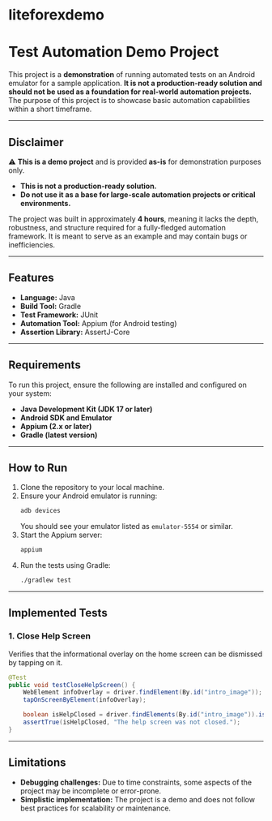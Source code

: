 # liteforexdemo
# Test Automation Demo Project

This project is a **demonstration** of running automated tests on an Android emulator for a sample application. **It is not a production-ready solution and should not be used as a foundation for real-world automation projects.** The purpose of this project is to showcase basic automation capabilities within a short timeframe.

---

## Disclaimer

⚠️ **This is a demo project** and is provided **as-is** for demonstration purposes only.  
- **This is not a production-ready solution.**  
- **Do not use it as a base for large-scale automation projects or critical environments.**

The project was built in approximately **4 hours**, meaning it lacks the depth, robustness, and structure required for a fully-fledged automation framework. It is meant to serve as an example and may contain bugs or inefficiencies.

---

## Features

- **Language:** Java  
- **Build Tool:** Gradle  
- **Test Framework:** JUnit  
- **Automation Tool:** Appium (for Android testing)  
- **Assertion Library:** AssertJ-Core

---

## Requirements

To run this project, ensure the following are installed and configured on your system:

- **Java Development Kit (JDK 17 or later)**
- **Android SDK and Emulator**
- **Appium (2.x or later)**
- **Gradle (latest version)**

---

## How to Run

1. Clone the repository to your local machine.
2. Ensure your Android emulator is running:
   ```bash
   adb devices
   ```
   You should see your emulator listed as `emulator-5554` or similar.
3. Start the Appium server:
   ```bash
   appium
   ```
4. Run the tests using Gradle:
   ```bash
   ./gradlew test
   ```

---

## Implemented Tests

### 1. Close Help Screen

Verifies that the informational overlay on the home screen can be dismissed by tapping on it.

```java
@Test
public void testCloseHelpScreen() {
    WebElement infoOverlay = driver.findElement(By.id("intro_image"));
    tapOnScreenByElement(infoOverlay);

    boolean isHelpClosed = driver.findElements(By.id("intro_image")).isEmpty();
    assertTrue(isHelpClosed, "The help screen was not closed.");
}
```

---

## Limitations

- **Debugging challenges:** Due to time constraints, some aspects of the project may be incomplete or error-prone.
- **Simplistic implementation:** The project is a demo and does not follow best practices for scalability or maintenance.

